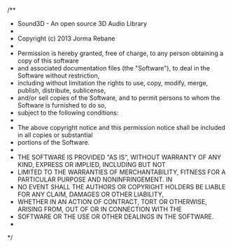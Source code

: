 /**
 * Sound3D - An open source 3D Audio Library
 * 
 * Copyright (c) 2013 Jorma Rebane
 * 
 * Permission is hereby granted, free of charge, to any person obtaining a copy of this software 
 * and associated documentation files (the "Software"), to deal in the Software without restriction, 
 * including without limitation the rights to use, copy, modify, merge, publish, distribute, sublicense, 
 * and/or sell copies of the Software, and to permit persons to whom the Software is furnished to do so, 
 * subject to the following conditions:
 * 
 * The above copyright notice and this permission notice shall be included in all copies or substantial 
 * portions of the Software.
 * 
 * THE SOFTWARE IS PROVIDED "AS IS", WITHOUT WARRANTY OF ANY KIND, EXPRESS OR IMPLIED, INCLUDING BUT NOT 
 * LIMITED TO THE WARRANTIES OF MERCHANTABILITY, FITNESS FOR A PARTICULAR PURPOSE AND NONINFRINGEMENT. IN 
 * NO EVENT SHALL THE AUTHORS OR COPYRIGHT HOLDERS BE LIABLE FOR ANY CLAIM, DAMAGES OR OTHER LIABILITY, 
 * WHETHER IN AN ACTION OF CONTRACT, TORT OR OTHERWISE, ARISING FROM, OUT OF OR IN CONNECTION WITH THE 
 * SOFTWARE OR THE USE OR OTHER DEALINGS IN THE SOFTWARE.
 *
 */
